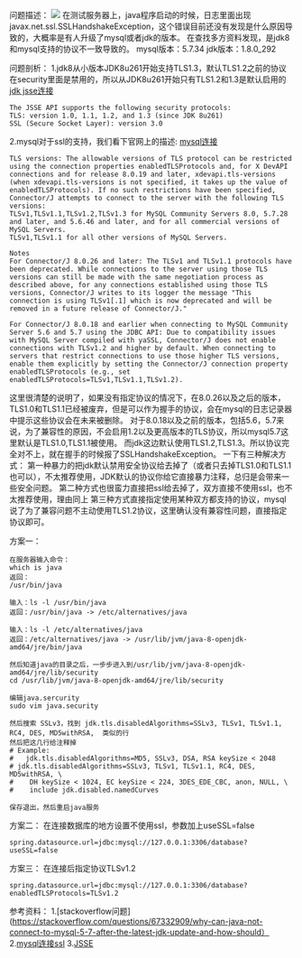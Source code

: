 
问题描述：
![](http://wxwwt-oss.oss-cn-hangzhou.aliyuncs.com/article_picture/%E9%97%AE%E9%A2%98%E5%A4%84%E7%90%86/%E8%BF%9E%E6%8E%A5%E6%95%B0%E6%8D%AE%E5%BA%93SSLHandshakeException%E9%97%AE%E9%A2%98/shakehand%E9%94%99%E8%AF%AF.png)
在测试服务器上，java程序启动的时候，日志里面出现javax.net.ssl.SSLHandshakeException，这个错误目前还没有发现是什么原因导致的，大概率是有人升级了mysql或者jdk的版本。
在查找多方资料发现，是jdk8和mysql支持的协议不一致导致的。
mysql版本：5.7.34
jdk版本：1.8.0_292

问题剖析：
1.jdk8从小版本JDK8u261开始支持TLS1.3，默认TLS1.2之前的协议在security里面是禁用的，所以从JDK8u261开始只有TLS1.2和1.3是默认启用的
[jdk jsse连接](https://docs.oracle.com/javase/8/docs/technotes/guides/security/jsse/JSSERefGuide.html)
```
The JSSE API supports the following security protocols:
TLS: version 1.0, 1.1, 1.2, and 1.3 (since JDK 8u261)
SSL (Secure Socket Layer): version 3.0
```
2.mysql对于ssl的支持，我们看下官网上的描述:
[mysql连接](https://dev.mysql.com/doc/connector-j/8.0/en/connector-j-reference-using-ssl.html)
```
TLS versions: The allowable versions of TLS protocol can be restricted using the connection properties enabledTLSProtocols and, for X DevAPI connections and for release 8.0.19 and later, xdevapi.tls-versions (when xdevapi.tls-versions is not specified, it takes up the value of enabledTLSProtocols). If no such restrictions have been specified, Connector/J attempts to connect to the server with the following TLS versions:
TLSv1,TLSv1.1,TLSv1.2,TLSv1.3 for MySQL Community Servers 8.0, 5.7.28 and later, and 5.6.46 and later, and for all commercial versions of MySQL Servers.
TLSv1,TLSv1.1 for all other versions of MySQL Servers.

Notes
For Connector/J 8.0.26 and later: The TLSv1 and TLSv1.1 protocols have been deprecated. While connections to the server using those TLS versions can still be made with the same negotiation process as described above, for any connections established using those TLS versions, Connector/J writes to its logger the message "This connection is using TLSv1[.1] which is now deprecated and will be removed in a future release of Connector/J."

For Connector/J 8.0.18 and earlier when connecting to MySQL Community Server 5.6 and 5.7 using the JDBC API: Due to compatibility issues with MySQL Server compiled with yaSSL, Connector/J does not enable connections with TLSv1.2 and higher by default. When connecting to servers that restrict connections to use those higher TLS versions, enable them explicitly by setting the Connector/J connection property enabledTLSProtocols (e.g., set enabledTLSProtocols=TLSv1,TLSv1.1,TLSv1.2).
```
这里很清楚的说明了，如果没有指定协议的情况下，在8.0.26以及之后的版本，TLS1.0和TLS1.1已经被废弃，但是可以作为握手的协议，会在mysql的日志记录器中提示这些协议会在未来被删除。
对于8.0.18以及之前的版本，包括5.6，5.7来说，为了兼容性的原因，不会启用1.2以及更高版本的TLS协议，所以mysql5.7这里默认是TLS1.0,TLS1.1被使用。
而jdk这边默认使用TLS1.2,TLS1.3。所以协议完全对不上，就在握手的时候报了SSLHandshakeException。
一下有三种解决方式：
第一种暴力的把jdk默认禁用安全协议给去掉了（或者只去掉TLS1.0和TLS1.1也可以），不太推荐使用，JDK默认的协议你给它直接暴力注释，总归是会带来一些安全问题。
第二种方式也很蛮力直接把ssl给去掉了，双方直接不使用ssl，也不太推荐使用，理由同上
第三种方式直接指定使用某种双方都支持的协议，mysql说了为了兼容问题不主动使用TLS1.2协议，这里确认没有兼容性问题，直接指定协议即可。

方案一：
```
在服务器输入命令：
which is java
返回：
/usr/bin/java

输入：ls -l /usr/bin/java
返回：/usr/bin/java -> /etc/alternatives/java

输入：ls -l /etc/alternatives/java
返回：/etc/alternatives/java -> /usr/lib/jvm/java-8-openjdk-amd64/jre/bin/java

然后知道java的目录之后，一步步进入到/usr/lib/jvm/java-8-openjdk-amd64/jre/lib/security
cd /usr/lib/jvm/java-8-openjdk-amd64/jre/lib/security

编辑java.sercurity
sudo vim java.security

然后搜索 SSLv3，找到 jdk.tls.disabledAlgorithms=SSLv3, TLSv1, TLSv1.1, RC4, DES, MD5withRSA,  类似的行
然后把这几行给注释掉
# Example:
#   jdk.tls.disabledAlgorithms=MD5, SSLv3, DSA, RSA keySize < 2048
# jdk.tls.disabledAlgorithms=SSLv3, TLSv1, TLSv1.1, RC4, DES, MD5withRSA, \
#    DH keySize < 1024, EC keySize < 224, 3DES_EDE_CBC, anon, NULL, \
#    include jdk.disabled.namedCurves

保存退出，然后重启java服务
```

方案二：
在连接数据库的地方设置不使用ssl，参数加上useSSL=false
```
spring.datasource.url=jdbc:mysql://127.0.0.1:3306/database?useSSL=false
```


方案三：
在连接后指定协议TLSv1.2
```
spring.datasource.url=jdbc:mysql://127.0.0.1:3306/database?enabledTLSProtocols=TLSv1.2
```

参考资料：
1.[stackoverflow问题](https://stackoverflow.com/questions/67332909/why-can-java-not-connect-to-mysql-5-7-after-the-latest-jdk-update-and-how-should）
2.[mysql连接ssl](https://dev.mysql.com/doc/connector-j/8.0/en/connector-j-reference-using-ssl.html)
3.[JSSE](https://docs.oracle.com/javase/8/docs/technotes/guides/security/jsse/JSSERefGuide.html)
